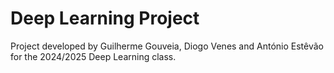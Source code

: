 # Deep Learning Project

Project developed by Guilherme Gouveia, Diogo Venes and António Estêvão for the 2024/2025 Deep Learning class.
